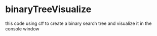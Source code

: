 # binaryTreeVisualize
this code using c# to create a binary search tree and visualize it in the console window 
